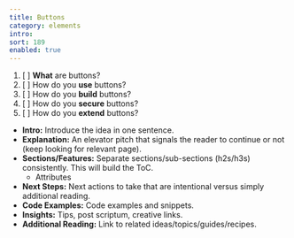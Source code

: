 ```yaml
---
title: Buttons
category: elements
intro:
sort: 189
enabled: true
---
```


1. [ ] **What** are buttons?
1. [ ] How do you **use** buttons?
2. [ ] How do you **build** buttons?
3. [ ] How do you **secure** buttons?
4. [ ] How do you **extend** buttons?

- **Intro:** Introduce the idea in one sentence.
- **Explanation:** An elevator pitch that signals the reader to continue or not (keep looking for relevant page).
- **Sections/Features:** Separate sections/sub-sections (h2s/h3s) consistently. This will build the ToC.
    - Attributes
- **Next Steps:** Next actions to take that are intentional versus simply additional reading.
- **Code Examples:** Code examples and snippets.
- **Insights:** Tips, post scriptum, creative links.
- **Additional Reading:** Link to related ideas/topics/guides/recipes.
